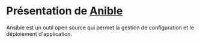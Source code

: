 # Présentation de [Anible](https://docs.ansible.com/)
Ansible est un outil open source qui permet la gestion de configuration et le déploiement d'application.
